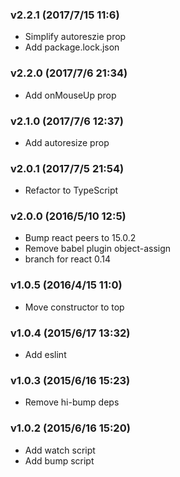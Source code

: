 ### v2.2.1	(2017/7/15 11:6)
* Simplify autoreszie prop
* Add package.lock.json

### v2.2.0	(2017/7/6 21:34)
* Add onMouseUp prop

### v2.1.0	(2017/7/6 12:37)
* Add autoresize prop

### v2.0.1	(2017/7/5 21:54)
* Refactor to TypeScript

### v2.0.0	(2016/5/10 12:5)
* Bump react peers to 15.0.2
* Remove babel plugin object-assign
* branch for react 0.14

### v1.0.5	(2016/4/15 11:0)
* Move constructor to top

### v1.0.4	(2015/6/17 13:32)
* Add eslint

### v1.0.3	(2015/6/16 15:23)
* Remove hi-bump deps

### v1.0.2	(2015/6/16 15:20)
* Add watch script
* Add bump script